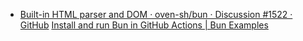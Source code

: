 - [Built-in HTML parser and DOM · oven-sh/bun · Discussion #1522 · GitHub](https://github.com/oven-sh/bun/discussions/1522)
[Install and run Bun in GitHub Actions | Bun Examples](https://bun.sh/guides/runtime/cicd)

